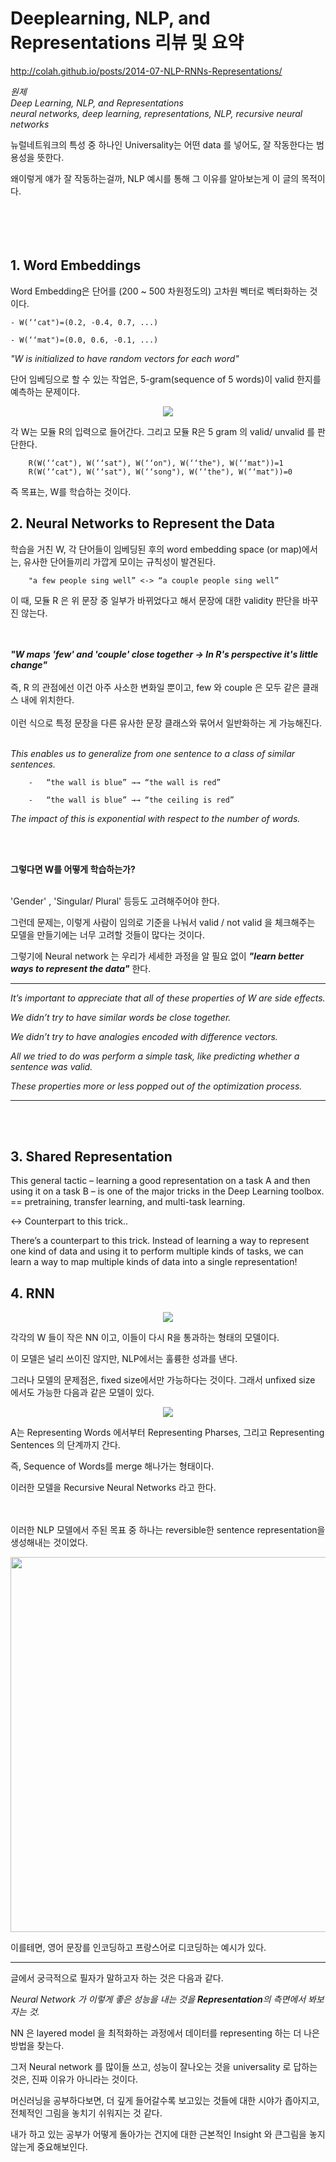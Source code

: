 
# Deeplearning, NLP, and Representations 리뷰 및 요약 


<http://colah.github.io/posts/2014-07-NLP-RNNs-Representations/> 
<br/>


*원제*
*<br/>
Deep Learning, NLP, and Representations<br/>
neural networks, deep learning, representations, NLP, recursive neural networks*


뉴럴네트워크의 특성 중 하나인 Universality는 어떤 data 를 넣어도, 잘 작동한다는 범용성을 뜻한다. 

왜이렇게 얘가 잘 작동하는걸까, NLP 예시를 통해 그 이유를 알아보는게 이 글의 목적이다. 
<br/><br/><br/><br/><br/>
## 1. Word Embeddings

Word Embedding은 단어를 (200 ~ 500 차원정도의) 고차원 벡터로 벡터화하는 것이다.


    - W(‘‘cat")=(0.2, -0.4, 0.7, ...)

    - W(‘‘mat")=(0.0, 0.6, -0.1, ...)

 

*"W is initialized to have random vectors for each word"*


단어 임베딩으로 할 수 있는 작업은, 
5-gram(sequence of 5 words)이 valid 한지를 예측하는 문제이다. 


<center><img src = "https://img1.daumcdn.net/thumb/R1280x0/?scode=mtistory2&fname=https%3A%2F%2Fk.kakaocdn.net%2Fdn%2FcHxiLE%2FbtqyQVdHhyr%2FeXg8pInumBMTWryeqKTxK0%2Fimg.png"></center>

각 W는 모듈 R의 입력으로 들어간다. 
그리고 모듈 R은 5 gram 의 valid/ unvalid 를 판단한다. 
```
    R(W(‘‘cat"), W(‘‘sat"), W(‘‘on"), W(‘‘the"), W(‘‘mat"))=1
    R(W(‘‘cat"), W(‘‘sat"), W(‘‘song"), W(‘‘the"), W(‘‘mat"))=0
```
즉 목표는, W를 학습하는 것이다. 



## 2. Neural Networks to Represent the Data

 
학습을 거친 W, 각 단어들이 임베딩된 후의 word embedding space (or map)에서는,
유사한 단어들끼리 가깝게 모이는 규칙성이 발견된다. 
 
```
    "a few people sing well” <-> “a couple people sing well”
```
 
이 때, 모듈 R 은 위 문장 중 일부가 바뀌었다고 해서 문장에 대한 validity 판단을 바꾸진 않는다. 

<br/><br/>
***"W maps 'few' and 'couple' close together -> In R's perspective it's little change"***
<br/><br/>
즉, R 의 관점에선 이건 아주 사소한 변화일 뿐이고, few 와 couple 은 모두 같은 클래스 내에 위치한다.
<br/><br/>이런 식으로 특정 문장을 다른 유사한 문장 클래스와 묶어서 일반화하는 게 가능해진다. 
 <br/>
 <br/>

*This enables us to generalize from one sentence to a class of similar sentences.*
 
```
    -   “the wall is blue” →→ “the wall is red” 

    -   “the wall is blue” →→ “the ceiling is red”
```

*The impact of this is exponential with respect to the number of words.*

 <br/>
 <br/>


**그렇다면 W를 어떻게 학습하는가?** <br/>
 <br/>

'Gender' , 'Singular/ Plural' 등등도 고려해주어야 한다. 

그런데 문제는, 이렇게 사람이 임의로 기준을 나눠서 valid / not valid 을 체크해주는 모델을 만들기에는 너무 고려할 것들이 많다는 것이다.


그렇기에 Neural network 는 우리가 세세한 과정을 알 필요 없이 ***"learn better ways to represent the data"*** 한다.

---
*It’s important to appreciate that all of these properties of W are side effects.*

*We didn’t try to have similar words be close together.*

*We didn’t try to have analogies encoded with difference vectors.*

*All we tried to do was perform a simple task, like predicting whether a sentence was valid.*

*These properties more or less popped out of the optimization process.*


--- 

<br/><br/>

## 3. Shared Representation

This general tactic – learning a good representation on a task A and then using it on a task B – is one of the major tricks in the Deep Learning toolbox. ==  pretraining, transfer learning, and multi-task learning. 

 

<-> Counterpart to this trick..


There’s a counterpart to this trick. Instead of learning a way to represent one kind of data and using it to perform multiple kinds of tasks, we can learn a way to map multiple kinds of data into a single representation!


## 4. RNN


<center><img src = "https://img1.daumcdn.net/thumb/R1280x0/?scode=mtistory2&fname=https%3A%2F%2Fk.kakaocdn.net%2Fdn%2FcHxiLE%2FbtqyQVdHhyr%2FeXg8pInumBMTWryeqKTxK0%2Fimg.png"></center>


각각의 W 들이 작은 NN 이고, 이들이 다시 R을 통과하는 형태의 모델이다. 

이 모델은 널리 쓰이진 않지만, NLP에서는 훌륭한 성과를 낸다. 

 

그러나 모델의 문제점은, fixed size에서만 가능하다는 것이다. 그래서 unfixed size 에서도 가능한 다음과 같은 모델이 있다. 

 

 
<center><img src = 'https://img1.daumcdn.net/thumb/R1280x0/?scode=mtistory2&fname=https%3A%2F%2Fk.kakaocdn.net%2Fdn%2FbBIBzr%2FbtqySjF4cXX%2Fx8QlccW6Shwuxs6JYr2KK0%2Fimg.png'></center>

A는 Representing Words 에서부터 Representing Pharses, 그리고 Representing Sentences 의 단계까지 간다. 

즉, Sequence of Words를 merge 해나가는 형태이다.
 
이러한 모델을 Recursive Neural Networks 라고 한다.

 
<br/><br/>
이러한 NLP 모델에서 주된 목표 중 하나는 reversible한 sentence representation을 생성해내는 것이었다. 
 


 
<center><img src = 'https://k.kakaocdn.net/dn/LMyW6/btqyTkEvuas/AArWysEVUnWyTuaAkZwbWk/img.png' style = "width : 600px; height: auto;"></center>

이를테면, 영어 문장를 인코딩하고 프랑스어로 디코딩하는 예시가 있다. 



 ---
 
글에서 궁극적으로 필자가 말하고자 하는 것은 다음과 같다. 

 

 

*Neural Network 가 이렇게 좋은 성능을 내는 것을 ***Representation***의 측면에서 봐보자는 것.*

NN 은 layered model 을 최적화하는 과정에서 데이터를 representing 하는 더 나은 방법을 찾는다. 

 

그저 Neural network 를 많이들 쓰고, 성능이 잘나오는 것을 universality 로 답하는 것은, 진짜 이유가 아니라는 것이다. 


머신러닝을 공부하다보면, 더 깊게 들어갈수록 보고있는 것들에 대한 시야가 좁아지고, 전체적인 그림을 놓치기 쉬워지는 것 같다.

 

내가 하고 있는 공부가 어떻게 돌아가는 건지에 대한 근본적인 Insight 와 큰그림을 놓지않는게 중요해보인다. 
